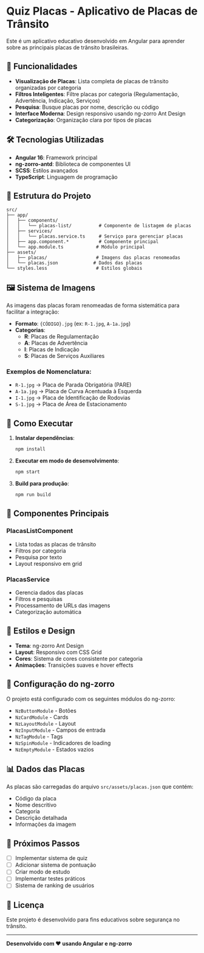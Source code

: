 # Quiz Placas - Aplicativo de Placas de Trânsito

Este é um aplicativo educativo desenvolvido em Angular para aprender sobre as principais placas de trânsito brasileiras.

## 🚀 Funcionalidades

- **Visualização de Placas**: Lista completa de placas de trânsito organizadas por categoria
- **Filtros Inteligentes**: Filtre placas por categoria (Regulamentação, Advertência, Indicação, Serviços)
- **Pesquisa**: Busque placas por nome, descrição ou código
- **Interface Moderna**: Design responsivo usando ng-zorro Ant Design
- **Categorização**: Organização clara por tipos de placas

## 🛠️ Tecnologias Utilizadas

- **Angular 16**: Framework principal
- **ng-zorro-antd**: Biblioteca de componentes UI
- **SCSS**: Estilos avançados
- **TypeScript**: Linguagem de programação

## 📁 Estrutura do Projeto

```
src/
├── app/
│   ├── components/
│   │   └── placas-list/          # Componente de listagem de placas
│   ├── services/
│   │   └── placas.service.ts     # Serviço para gerenciar placas
│   ├── app.component.*           # Componente principal
│   └── app.module.ts            # Módulo principal
├── assets/
│   ├── placas/                  # Imagens das placas renomeadas
│   └── placas.json             # Dados das placas
└── styles.less                  # Estilos globais
```

## 🖼️ Sistema de Imagens

As imagens das placas foram renomeadas de forma sistemática para facilitar a integração:

- **Formato**: `{CÓDIGO}.jpg` (ex: `R-1.jpg`, `A-1a.jpg`)
- **Categorias**:
  - **R**: Placas de Regulamentação
  - **A**: Placas de Advertência
  - **I**: Placas de Indicação
  - **S**: Placas de Serviços Auxiliares

### Exemplos de Nomenclatura:

- `R-1.jpg` → Placa de Parada Obrigatória (PARE)
- `A-1a.jpg` → Placa de Curva Acentuada à Esquerda
- `I-1.jpg` → Placa de Identificação de Rodovias
- `S-1.jpg` → Placa de Área de Estacionamento

## 🚀 Como Executar

1. **Instalar dependências**:

   ```bash
   npm install
   ```

2. **Executar em modo de desenvolvimento**:

   ```bash
   npm start
   ```

3. **Build para produção**:
   ```bash
   npm run build
   ```

## 📱 Componentes Principais

### PlacasListComponent

- Lista todas as placas de trânsito
- Filtros por categoria
- Pesquisa por texto
- Layout responsivo em grid

### PlacasService

- Gerencia dados das placas
- Filtros e pesquisas
- Processamento de URLs das imagens
- Categorização automática

## 🎨 Estilos e Design

- **Tema**: ng-zorro Ant Design
- **Layout**: Responsivo com CSS Grid
- **Cores**: Sistema de cores consistente por categoria
- **Animações**: Transições suaves e hover effects

## 🔧 Configuração do ng-zorro

O projeto está configurado com os seguintes módulos do ng-zorro:

- `NzButtonModule` - Botões
- `NzCardModule` - Cards
- `NzLayoutModule` - Layout
- `NzInputModule` - Campos de entrada
- `NzTagModule` - Tags
- `NzSpinModule` - Indicadores de loading
- `NzEmptyModule` - Estados vazios

## 📊 Dados das Placas

As placas são carregadas do arquivo `src/assets/placas.json` que contém:

- Código da placa
- Nome descritivo
- Categoria
- Descrição detalhada
- Informações da imagem

## 🌟 Próximos Passos

- [ ] Implementar sistema de quiz
- [ ] Adicionar sistema de pontuação
- [ ] Criar modo de estudo
- [ ] Implementar testes práticos
- [ ] Sistema de ranking de usuários

## 📝 Licença

Este projeto é desenvolvido para fins educativos sobre segurança no trânsito.

---

**Desenvolvido com ❤️ usando Angular e ng-zorro**
